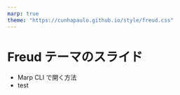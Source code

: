 ```yaml
---
marp: true
theme: "https://cunhapaulo.github.io/style/freud.css"
---
```


# Freud テーマのスライド
- Marp CLI で開く方法
- test

